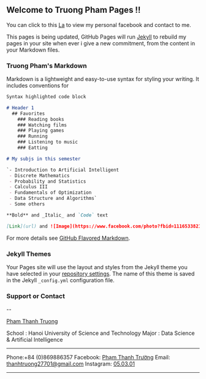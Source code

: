 ## Welcome to Truong Pham Pages !!

You can click to this [La](https://www.facebook.com/labidien/) to view my personal facebook and contact to me.

This pages is being updated, GitHub Pages will run [Jekyll](https://jekyllrb.com/) to rebuild my pages in your site when ever i give a new commitment, from the content in your Markdown files.

### Truong Pham's Markdown

Markdown is a lightweight and easy-to-use syntax for styling your writing. It includes conventions for

```markdown
Syntax highlighted code block

# Header 1
  ## Favorites
    ### Reading books
    ### Watching films
    ### Playing games
    ### Running
    ### Listening to music
    ### Eatting

# My subjs in this semester

`- Introduction to Artificial Intelligent
 - Discrete Mathematics
 - Probability and Statistics
 - Calculus III
 - Fundamentals of Optimization
 - Data Structure and Algorithms`
 - Some others

**Bold** and _Italic_ and `Code` text

[Link](url) and ![Image](https://www.facebook.com/photo?fbid=1116533821859112&set=picfp.100005075131476)
```

For more details see [GitHub Flavored Markdown](https://guides.github.com/features/mastering-markdown/).

### Jekyll Themes

Your Pages site will use the layout and styles from the Jekyll theme you have selected in your [repository settings](https://github.com/bluezdot/bluezdot.github.io/settings). The name of this theme is saved in the Jekyll `_config.yml` configuration file.

### Support or Contact

--

[Pham Thanh Truong](fb.com/labidien)

School : Hanoi University of Science and Technology
Major  : Data Science & Artificial Intelligence 

----------------------------

Phone:+84 (0)869886357                             Facebook: [Phạm Thanh Trường](fb.com/labidien)
Email: thanhtruong27701@gmail.com                  Instagram: [05.03.01](https://www.instagram.com/labidien/)

----------------------------
